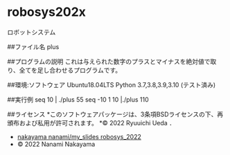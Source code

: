 # robosys202x
ロボットシステム

##ファイル名
plus

##プログラムの説明
これは与えられた数字のプラスとマイナスを絶対値で取り、全てを足し合わせるプログラムです。

##環境:ソフトウェア
Ubuntu18.04LTS
Python 3.7,3.8,3.9,3.10 (テスト済み)

##実行例
seq 10 | ./plus
55
seq -10 1 10 |./plus
110

##ライセンス
*このソフトウェアパッケージは、3条項BSDライセンスの下、再頒布および私用が許可されます。
*© 2022 Ryuuichi Ueda
．
* [nakayama nanami/my_slides robosys_2022](https://github.com/nanaminakayama/my_slides/tree/master/robosys_2022)
* © 2022 Nanami Nakayama   
